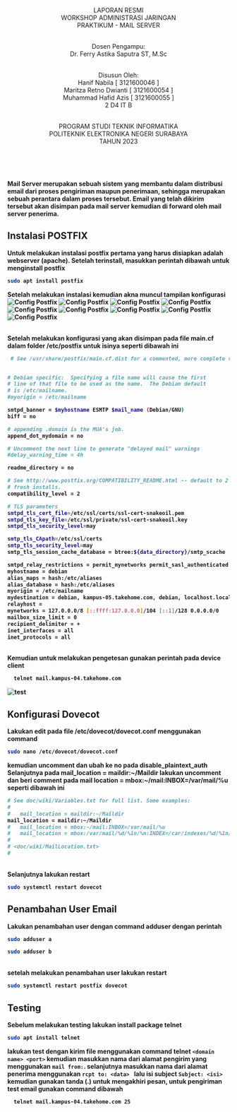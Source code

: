 <p align=center>
LAPORAN RESMI <br>
WORKSHOP ADMINISTRASI JARINGAN </br>
PRAKTIKUM - MAIL SERVER<br><br>

<p align=center>
Dosen Pengampu:<br>
Dr. Ferry Astika Saputra ST, M.Sc<br><br>

<p align=center>
Disusun Oleh:<br>
Hanif Nabila [ 3121600046 ]<br>
Maritza Retno Dwianti [ 3121600054 ]<br>
Muhammad Hafid Azis [ 3121600055 ]<br>
2 D4 IT B<br><br>

<p align=center>
PROGRAM STUDI TEKNIK INFORMATIKA<br>
POLITEKNIK ELEKTRONIKA NEGERI SURABAYA<br>
TAHUN 2023
</p>
<br><br><br>

<b> Mail Server <b> merupakan sebuah sistem yang membantu dalam distribusi email dari proses pengiriman maupun penerimaan, sehingga merupakan sebuah perantara dalam proses tersebut. Email yang telah dikirim tersebut akan disimpan pada mail server kemudian di forward oleh mail server penerima.
## Instalasi POSTFIX
  Untuk melakukan instalasi postfix pertama yang harus disiapkan adalah webserver (apache). Setelah terinstall, masukkan perintah dibawah untuk menginstall postfix
  
```bash
sudo apt install postfix
```
Setelah melakukan instalasi kemudian akna muncul tampilan konfigurasi <br>
  ![Config Postfix](img/postfix_conf.jpg)
  ![Config Postfix](img/postfix_conf2.jpg)
  ![Config Postfix](img/postfix_conf3.jpg)
  ![Config Postfix](img/postfix_conf4.jpg)
  ![Config Postfix](img/postfix_conf5.jpg)
  ![Config Postfix](img/postfix_conf6.jpg)
  ![Config Postfix](img/postfix_conf7.jpg)
  ![Config Postfix](img/postfix_conf8.jpg)
  ![Config Postfix](img/postfix_conf9.jpg)
 
  <br> Setelah melakukan konfigurasi yang akan disimpan pada file <b>main.cf</b> dalam folder <b>/etc/postfix</b> untuk isinya seperti dibawah ini 
 ```bash
  # See /usr/share/postfix/main.cf.dist for a commented, more complete version


# Debian specific:  Specifying a file name will cause the first
# line of that file to be used as the name.  The Debian default
# is /etc/mailname.
#myorigin = /etc/mailname

smtpd_banner = $myhostname ESMTP $mail_name (Debian/GNU)
biff = no

# appending .domain is the MUA's job.
append_dot_mydomain = no

# Uncomment the next line to generate "delayed mail" warnings
#delay_warning_time = 4h

readme_directory = no

# See http://www.postfix.org/COMPATIBILITY_README.html -- default to 2 on
# fresh installs.
compatibility_level = 2

# TLS parameters
smtpd_tls_cert_file=/etc/ssl/certs/ssl-cert-snakeoil.pem
smtpd_tls_key_file=/etc/ssl/private/ssl-cert-snakeoil.key
smtpd_tls_security_level=may

smtp_tls_CApath=/etc/ssl/certs
smtp_tls_security_level=may
smtp_tls_session_cache_database = btree:${data_directory}/smtp_scache

smtpd_relay_restrictions = permit_mynetworks permit_sasl_authenticated defer_unauth_destination
myhostname = debian
alias_maps = hash:/etc/aliases
alias_database = hash:/etc/aliases
myorigin = /etc/mailname
mydestination = debian, kampus-05.takehome.com, debian, localhost.localdomain, localhost, mail.kampus-05.takehome.com
relayhost =
mynetworks = 127.0.0.0/8 [::ffff:127.0.0.0]/104 [::1]/128 0.0.0.0/0
mailbox_size_limit = 0
recipient_delimiter = +
inet_interfaces = all
inet_protocols = all
```
  
<br> Kemudian untuk melakukan pengetesan gunakan perintah pada device client
```bash
  telnet mail.kampus-04.takehome.com
```
  ![test](img/telnet.jpg)

## Konfigurasi Dovecot
  Lakukan edit pada file /etc/dovecot/dovecot.conf menggunakan command 
  ```bash
  sudo nano /etc/dovecot/dovecot.conf
  ```
  kemudian uncomment dan ubah ke no pada disable_plaintext_auth
  Selanjutnya pada mail_location = maildir:~/Maildir lakukan uncomment dan beri comment pada mail location = mbox:~/mail:INBOX=/var/mail/%u seperti dibawah ini
  ```bash
  # See doc/wiki/Variables.txt for full list. Some examples:
  #
  #   mail_location = maildir:~/Maildir
  mail_location = maildir:~/Maildir
  #   mail_location = mbox:~/mail:INBOX=/var/mail/%u
  #   mail_location = mbox:/var/mail/%d/%1n/%n:INDEX=/car/indexes/%d/%1n/%n
  #
  # <doc/wiki/MailLocation.txt>
  #
  ```

<br> Selanjutnya lakukan restart
  ```bash
  sudo systemctl restart dovecot
  ```
## Penambahan User Email
  Lakukan penambahan user dengan command adduser dengan perintah
  ```bash
  sudo adduser a
  ```
  ```bash
  sudo adduser b
  ```
  <br> setelah melakukan penambahan user lakukan restart
  ```bash
  sudo systemctl restart postfix dovecot
  ```
  
  ## Testing
  Sebelum melakukan testing lakukan install package telnet
  ```bash
  sudo apt install telnet
  ```
  lakukan test dengan kirim file menggunakan command telnet ```<domain name> <port>``` kemudian masukkan nama dari alamat pengirim yang menggunakan ```mail from:```. selanjutnya masukkan nama dari alamat penerima menggunakan ```rcpt to: <data> ``` lalu isi subject ```Subject: <isi>``` kemudian gunakan tanda (.) untuk mengakhiri pesan, untuk pengiriman test email gunakan command dibawah
```bash
  telnet mail.kampus-04.takehome.com 25
```
  